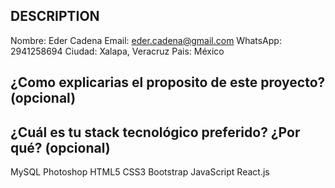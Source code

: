 ## DESCRIPTION
Nombre: Eder Cadena
Email: eder.cadena@gmail.com
WhatsApp: 2941258694
Ciudad: Xalapa, Veracruz
Pais: México

## ¿Como explicarias el proposito de este proyecto? (opcional)


## ¿Cuál es tu stack tecnológico preferido? ¿Por qué? (opcional)
MySQL
Photoshop
HTML5
CSS3
Bootstrap
JavaScript
React.js


